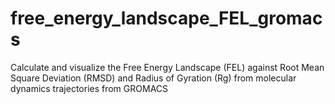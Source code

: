 # free_energy_landscape_FEL_gromacs
Calculate and visualize the Free Energy Landscape (FEL) against Root Mean Square Deviation (RMSD) and Radius of Gyration (Rg) from molecular dynamics trajectories from GROMACS
